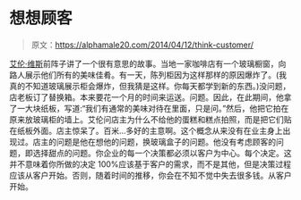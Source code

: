 # 想想顾客

> 原文：<https://alphamale20.com/2014/04/12/think-customer/>

[艾伦·维斯](http://www.contrarianconsulting.com/)前阵子讲了一个很有意思的故事。当地一家咖啡店有一个玻璃橱窗，向路人展示他们所有的美味佳肴。有一天，陈列柜因为这样那样的原因爆炸了。(我真的不知道玻璃展示柜会爆炸，但我猜是这样。你每天都学到新的东西。)没问题，店老板订了替换箱。本来要花一个月的时间来运送。问题。因此，在此期间，他拿了一大块纸板，写道:“我们有通常的美味对待在里面，只是问。”然后，他把它拍在原来放玻璃柜的墙上。艾伦问店主为什么不给他的蛋糕和糕点拍照，而是把它们贴在纸板外面。店主惊呆了。百米...多好的主意啊。这个概念从来没有在业主身上出现过。店主的问题是他在想他的问题，换玻璃盒子的问题。他没有考虑顾客的问题，即选择甜点的问题。你企业的每一个决策都必须以客户为中心。每个决定。这并不意味着你所做的决定 100%应该基于客户的需求，而不是其他，但是决策过程应该从客户开始。否则，随着时间的推移，你会在不知不觉中失去很多钱。从客户开始。